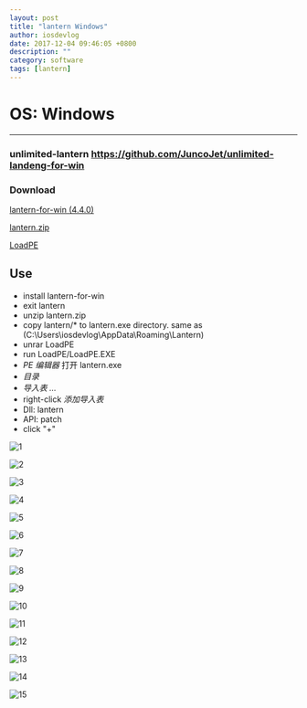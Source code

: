 ```yaml
---
layout: post
title: "lantern Windows"
author: iosdevlog
date: 2017-12-04 09:46:05 +0800
description: ""
category: software
tags: [lantern]
---
```


# OS: Windows
---

### unlimited-lantern <https://github.com/JuncoJet/unlimited-landeng-for-win>

### Download

[lantern-for-win (4.4.0)](https://github.com/iOSDevLog/iOSDevLog.github.io/raw/master/assets/software/lantern/lantern-installer-preview.exe)

[lantern.zip](https://raw.githubusercontent.com/iOSDevLog/iOSDevLog.github.io/master/assets/software/lantern/lantern.zip)

[LoadPE](https://github.com/iOSDevLog/iOSDevLog.github.io/raw/master/assets/software/lantern/LoadPE.rar)

## Use

* install lantern-for-win
* exit lantern
* unzip lantern.zip
* copy lantern/\* to lantern.exe directory. same as (C:\Users\iosdevlog\AppData\Roaming\Lantern)
* unrar LoadPE
* run LoadPE/LoadPE.EXE
* *PE 编辑器* 打开 lantern.exe
* *目录*
* *导入表 ...*
* right-click *添加导入表*
* Dll: lantern
* API: patch 
* click "+"

![1](/assets/images/windows/software/lantern/1.png)

![2](/assets/images/windows/software/lantern/2.png)

![3](/assets/images/windows/software/lantern/3.png)

![4](/assets/images/windows/software/lantern/4.png)

![5](/assets/images/windows/software/lantern/5.png)

![6](/assets/images/windows/software/lantern/6.png)

![7](/assets/images/windows/software/lantern/7.png)

![8](/assets/images/windows/software/lantern/8.png)

![9](/assets/images/windows/software/lantern/9.png)

![10](/assets/images/windows/software/lantern/10.png)

![11](/assets/images/windows/software/lantern/11.png)

![12](/assets/images/windows/software/lantern/12.png)

![13](/assets/images/windows/software/lantern/13.png)

![14](/assets/images/windows/software/lantern/14.png)

![15](/assets/images/windows/software/lantern/15.png)
